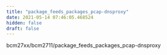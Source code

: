 ```yaml
---
title: "package_feeds_packages_pcap-dnsproxy"
date: 2021-05-14 07:46:05.468524
hidden: false
draft: false
---
```


bcm27xx/bcm2711/package_feeds_packages_pcap-dnsproxy

